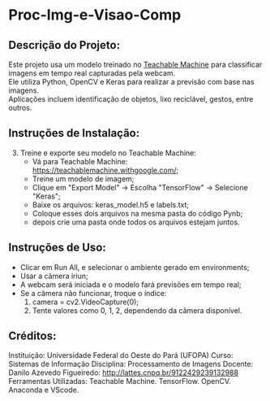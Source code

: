 # Proc-Img-e-Visao-Comp

## Descrição do Projeto:
Este projeto usa um modelo treinado no [Teachable Machine](https://teachablemachine.withgoogle.com/) para classificar imagens em tempo real capturadas pela webcam.  
Ele utiliza Python, OpenCV e Keras para realizar a previsão com base nas imagens.  
Aplicações incluem identificação de objetos, lixo reciclável, gestos, entre outros.

## Instruções de Instalação:
3. Treine e exporte seu modelo no Teachable Machine:
   - Vá para Teachable Machine: <https://teachablemachine.withgoogle.com/>;
   - Treine um modelo de imagem;
   - Clique em "Export Model" → Escolha "TensorFlow" → Selecione "Keras";
   - Baixe os arquivos: keras_model.h5 e labels.txt;
   - Coloque esses dois arquivos na mesma pasta do código Pynb;
   - depois crie uma pasta onde todos os arquivos estejam juntos.

## Instruções de Uso:

- Clicar em Run All, e selecionar o ambiente gerado em environments;
- Usar a câmera iriun;
- A webcam será iniciada e o modelo fará previsões em tempo real;
- Se a câmera não funcionar, troque o índice:
   1. camera = cv2.VideoCapture(0);
   2. Tente valores como 0, 1, 2, dependendo da câmera disponível.

## Créditos:
Instituição: Universidade Federal do Oeste do Pará (UFOPA)
Curso: Sistemas de Informação
Disciplina: Processamento de Imagens
Docente: Danilo Azevedo Figueiredo: <http://lattes.cnpq.br/9122429239132988>
Ferramentas Utilizadas: Teachable Machine. TensorFlow. OpenCV. Anaconda e VScode. 



